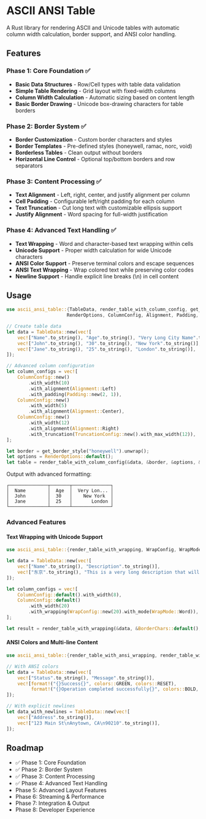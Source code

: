 # ASCII ANSI Table

A Rust library for rendering ASCII and Unicode tables with automatic column width calculation, border support, and ANSI color handling.

## Features

### Phase 1: Core Foundation ✅
- **Basic Data Structures** - Row/Cell types with table data validation
- **Simple Table Rendering** - Grid layout with fixed-width columns  
- **Column Width Calculation** - Automatic sizing based on content length
- **Basic Border Drawing** - Unicode box-drawing characters for table borders

### Phase 2: Border System ✅
- **Border Customization** - Custom border characters and styles
- **Border Templates** - Pre-defined styles (honeywell, ramac, norc, void)
- **Borderless Tables** - Clean output without borders
- **Horizontal Line Control** - Optional top/bottom borders and row separators

### Phase 3: Content Processing ✅
- **Text Alignment** - Left, right, center, and justify alignment per column
- **Cell Padding** - Configurable left/right padding for each column
- **Text Truncation** - Cut long text with customizable ellipsis support
- **Justify Alignment** - Word spacing for full-width justification

### Phase 4: Advanced Text Handling ✅
- **Text Wrapping** - Word and character-based text wrapping within cells
- **Unicode Support** - Proper width calculation for wide Unicode characters
- **ANSI Color Support** - Preserve terminal colors and escape sequences
- **ANSI Text Wrapping** - Wrap colored text while preserving color codes
- **Newline Support** - Handle explicit line breaks (\n) in cell content

## Usage

```rust
use ascii_ansi_table::{TableData, render_table_with_column_config, get_border_style, 
                      RenderOptions, ColumnConfig, Alignment, Padding, TruncationConfig};

// Create table data
let data = TableData::new(vec![
    vec!["Name".to_string(), "Age".to_string(), "Very Long City Name".to_string()],
    vec!["John".to_string(), "30".to_string(), "New York".to_string()],
    vec!["Jane".to_string(), "25".to_string(), "London".to_string()],
]);

// Advanced column configuration
let column_configs = vec![
    ColumnConfig::new()
        .with_width(10)
        .with_alignment(Alignment::Left)
        .with_padding(Padding::new(2, 1)),
    ColumnConfig::new()
        .with_width(5)
        .with_alignment(Alignment::Center),
    ColumnConfig::new()
        .with_width(12)
        .with_alignment(Alignment::Right)
        .with_truncation(TruncationConfig::new().with_max_width(12)),
];

let border = get_border_style("honeywell").unwrap();
let options = RenderOptions::default();
let table = render_table_with_column_config(&data, &border, &options, &column_configs).unwrap();
```

Output with advanced formatting:
```
┌──────────────┬───────┬──────────────┐
│  Name        │  Age  │  Very Lon... │
│  John        │  30   │    New York  │
│  Jane        │  25   │       London │
└──────────────┴───────┴──────────────┘
```

### Advanced Features

#### Text Wrapping with Unicode Support
```rust
use ascii_ansi_table::{render_table_with_wrapping, WrapConfig, WrapMode};

let data = TableData::new(vec![
    vec!["Name".to_string(), "Description".to_string()],
    vec!["东京".to_string(), "This is a very long description that will be wrapped across multiple lines".to_string()],
]);

let column_configs = vec![
    ColumnConfig::default().with_width(8),
    ColumnConfig::default()
        .with_width(20)
        .with_wrapping(WrapConfig::new(20).with_mode(WrapMode::Word)),
];

let result = render_table_with_wrapping(&data, &BorderChars::default(), &RenderOptions::default(), &column_configs);
```

#### ANSI Colors and Multi-line Content
```rust
use ascii_ansi_table::{render_table_with_ansi_wrapping, render_table_with_newlines, colors};

// With ANSI colors
let data = TableData::new(vec![
    vec!["Status".to_string(), "Message".to_string()],
    vec![format!("{}Success{}", colors::GREEN, colors::RESET), 
         format!("{}Operation completed successfully{}", colors::BOLD, colors::RESET)],
]);

// With explicit newlines
let data_with_newlines = TableData::new(vec![
    vec!["Address".to_string()],
    vec!["123 Main St\nAnytown, CA\n90210".to_string()],
]);
```

## Roadmap

- ✅ Phase 1: Core Foundation
- ✅ Phase 2: Border System
- ✅ Phase 3: Content Processing
- ✅ Phase 4: Advanced Text Handling
- Phase 5: Advanced Layout Features
- Phase 6: Streaming & Performance
- Phase 7: Integration & Output
- Phase 8: Developer Experience